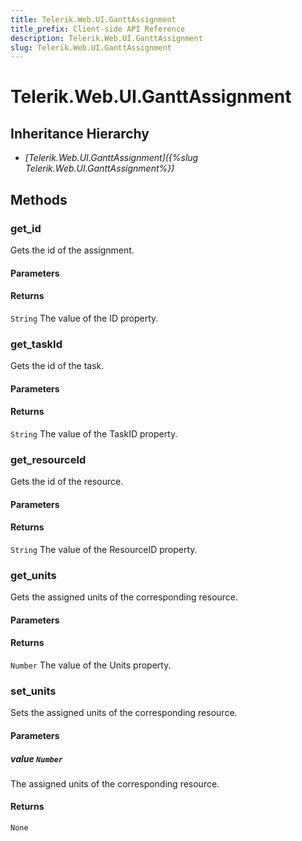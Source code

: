 ```yaml
---
title: Telerik.Web.UI.GanttAssignment
title_prefix: Client-side API Reference
description: Telerik.Web.UI.GanttAssignment
slug: Telerik.Web.UI.GanttAssignment
---
```


# Telerik.Web.UI.GanttAssignment  

## Inheritance Hierarchy

* *[Telerik.Web.UI.GanttAssignment]({%slug Telerik.Web.UI.GanttAssignment%})*


## Methods

### get_id

Gets the id of the assignment.

#### Parameters

#### Returns

`String` The value of the ID property.


### get_taskId

Gets the id of the task.

#### Parameters

#### Returns

`String` The value of the TaskID property.


### get_resourceId

Gets the id of the resource.

#### Parameters

#### Returns

`String` The value of the ResourceID property.


### get_units

Gets the assigned units of the corresponding resource.

#### Parameters

#### Returns

`Number` The value of the Units property.


### set_units

Sets the assigned units of the corresponding resource.

#### Parameters

##### value `Number`

The assigned units of the corresponding resource. 

#### Returns

`None` 



